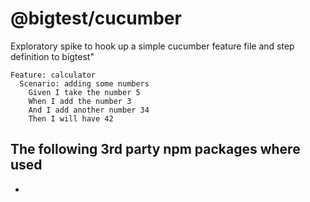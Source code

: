 # @bigtest/cucumber

Exploratory spike to hook up a simple cucumber feature file and step definition to bigtest"

```
Feature: calculator
  Scenario: adding some numbers
    Given I take the number 5
    When I add the number 3
    And I add another number 34
    Then I will have 42
```

## The following 3rd party npm packages where used

- 

